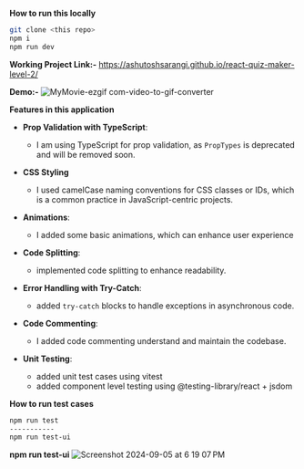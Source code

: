**How to run this locally**

```bash
git clone <this repo>
npm i
npm run dev
```

**Working Project Link:-**
https://ashutoshsarangi.github.io/react-quiz-maker-level-2/

**Demo:-**
![MyMovie-ezgif com-video-to-gif-converter](https://github.com/user-attachments/assets/9dc2a2e0-9d01-4dbd-bd5a-9959d37d52ef)


**Features in this application**

- **Prop Validation with TypeScript**:

  - I am using TypeScript for prop validation, as `PropTypes` is deprecated and will be removed soon.

- **CSS Styling**
  - I used camelCase naming conventions for CSS classes or IDs, which is a common practice in JavaScript-centric projects.
- **Animations**:

  - I added some basic animations, which can enhance user experience

- **Code Splitting**:

  - implemented code splitting to enhance readability.

- **Error Handling with Try-Catch**:

  - added `try-catch` blocks to handle exceptions in asynchronous code.

- **Code Commenting**:

  - I added code commenting understand and maintain the codebase.

- **Unit Testing**:
	- added unit test cases using vitest
	- added component level testing using @testing-library/react + jsdom


**How to run test cases** 

``` bash
npm run test
-----------
npm run test-ui
```
**npm run test-ui**
![Screenshot 2024-09-05 at 6 19 07 PM](https://github.com/user-attachments/assets/28f13ac6-eeed-4701-92a6-25bdd55eacb6)


